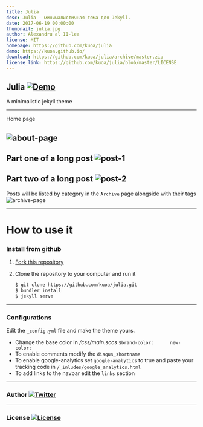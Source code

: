 ```yaml
---
title: Julia
desc: Julia - минималистичная тема для Jekyll.
date: 2017-06-19 00:00:00
thumbnail: julia.jpg
author: Alexandru al II-lea
license: MIT
homepage: https://github.com/kuoa/julia
demo: https://kuoa.github.io/
download: https://github.com/kuoa/julia/archive/master.zip
license_link: https://github.com/kuoa/julia/blob/master/LICENSE
---
```

## Julia [![Demo](https://img.shields.io/badge/julia-demo-green.svg)](http://kuoa.github.io)

A minimalistic jekyll theme

---------------------------
Home page

![about-page](https://raw.githubusercontent.com/kuoa/julia/master/assets/home.png?raw=true)
---------------------------

Part one of a long post
![post-1](https://raw.githubusercontent.com/kuoa/julia/master/assets/post_1.png?raw=true)
---------------------------

Part two of a long post
![post-2](https://raw.githubusercontent.com/kuoa/julia/master/assets/post_2.png?raw=true)
---------------------------

Posts will be listed by category in the `Archive` page alongside with their tags
![archive-page](https://raw.githubusercontent.com/kuoa/julia/master/assets/archive.png?raw=true)

---------------------------

How to use it
=========


### Install from github

1. [Fork this repository](https://github.com/kuoa/julia/fork)

2. Clone the repository to your computer and run it

    ``` sh
    $ git clone https://github.com/kuoa/julia.git
    $ bundler install
    $ jekyll serve
    ```

---------------------------

### Configurations
Edit the `_config.yml` file and make the theme yours.
 * Change the base color in */css/main.sccs*  ```$brand-color:      new-color;```
 * To enable comments modify the ```disqus_shortname```
 * To enable google-analytics set ```google-analytics``` to true and paste your tracking code in ```/_inludes/google_analytics.html```
 * To add links to the navbar edit the ```links``` section

---------------------------
### Author  [![Twitter](https://img.shields.io/badge/kuoa-<3-66BAB7.svg)](https://github.com/kuoa)

---------------------------
### License  [![License](https://img.shields.io/npm/l/express.svg)](https://github.com/kuoa/julia/blob/master/LICENSE)